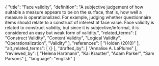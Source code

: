 {
  "title": "Face validity",
  "definition": "A subjective judgement of how suitable a measure appears to be on the surface, that is, how well a measure is operationalized. For example, judging whether questionnaire items should relate to a construct of interest at face value. Face validity is related to construct validity, but since it is subjective/informal, it is considered an easy but weak form of validity.",
  "related_terms": [
    "Construct Validity",
    "Content Validity",
    "Logical Validity",
    "Operationalization",
    "Validity"
  ],
  "references": [
    "Holden (2010)"
  ],
  "alt_related_terms": [
    {}
  ],
  "drafted_by": [
    "Annalise A. LaPlume"
  ],
  "reviewed_by": [
    "Helena Hartmann",
    "Kai Krautter",
    "Adam Parker",
    "Sam Parsons"
  ],
  "language": "english"
}
